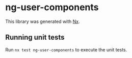 # ng-user-components

This library was generated with [Nx](https://nx.dev).

## Running unit tests

Run `nx test ng-user-components` to execute the unit tests.
